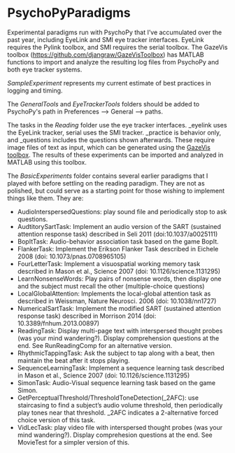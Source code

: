# PsychoPyParadigms

Experimental paradigms run with PsychoPy that I’ve accumulated over the past year, including EyeLink and SMI eye tracker interfaces. EyeLink requires the Pylink toolbox, and SMI requires the serial toolbox. The GazeVis toolbox (https://github.com/djangraw/GazeVisToolbox) has MATLAB functions to import and analyze the resulting log files from PsychoPy and both eye tracker systems.

*SampleExperiment* represents my current estimate of best practices in logging and timing.

The *GeneralTools* and *EyeTrackerTools* folders should be added to PsychoPy's path in Preferences --> General --> paths.

The tasks in the *Reading* folder use the eye tracker interfaces. _eyelink uses the EyeLink tracker, serial uses the SMI tracker. _practice is behavior only, and _questions includes the questions shown afterwards. These require image files of text as input, which can be generated using the [GazeVis toolbox](https://github.com/djangraw/GazeVisToolbox). The results of these experiments can be imported and analyzed in MATLAB using this toolbox.

The *BasicExperiments* folder contains several earlier paradigms that I played with before settling on the reading paradigm. They are not as polished, but could serve as a starting point for those wishing to implement things like them. They are:

* AudioInterspersedQuestions: play sound file and periodically stop to ask questions.
* AudtitorySartTask: Implement an audio version of the SART (sustained attention response task) described in Seli 2011 (doi:10.1037/a0025111)
* BopItTask: Audio-behavior association task based on the game BopIt.
* FlankerTask: Implement the Erikson Flanker Task described in Eichele 2008 (doi: 10.1073/pnas.0708965105)
* FourLetterTask: Implement a visuospatial working memory task described in Mason et al., Science 2007 (doi: 10.1126/science.1131295)
* LearnNonsenseWords: Play pairs of nonsense words, then display one and the subject must recall the other (multiple-choice questions)
* LocalGlobalAttention: Implements the local-global attention task as described in Weissman, Nature Neurosci. 2006 (doi: 10.1038/nn1727)
* NumericalSartTask: Implement the modified SART (sustained attention response task) described in Morrison 2014 (doi: 10.3389/fnhum.2013.00897)
* ReadingTask: Display multi-page text with interspersed thought probes (was your mind wandering?). Display comprehension questions at the end. See RunReadingComp for an alternative version.
* RhythmicTappingTask: Ask the subject to tap along with a beat, then maintain the beat after it stops playing.
* SequenceLearningTask: Implement a sequence learning task described in Mason et al., Science 2007 (doi: 10.1126/science.1131295)
* SimonTask: Audio-Visual sequence learning task based on the game Simon.
* GetPerceptualThreshold/ThresholdToneDetection(_2AFC): use staircasing to find a subject’s audio volume threshold, then periodically play tones near that threshold. _2AFC indicates a 2-alternative forced choice version of this task.
* VidLecTask: play video file with interspersed thought probes (was your mind wandering?). Display comprehesion questions at the end. See MovieTest for a simpler version of this.
